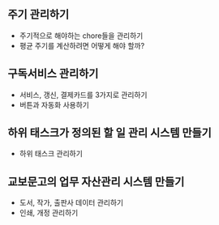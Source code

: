 ## 주기 관리하기

- 주기적으로 해야하는 chore들을 관리하기
- 평균 주기를 계산하려면 어떻게 해야 할까?

## 구독서비스 관리하기

- 서비스, 갱신, 결제카드를 3가지로 관리하기
- 버튼과 자동화 사용하기

## 하위 태스크가 정의된 할 일 관리 시스템 만들기

- 하위 태스크 관리하기

## 교보문고의 업무 자산관리 시스템 만들기

- 도서, 작가, 출판사 데이터 관리하기
- 인쇄, 개정 관리하기

